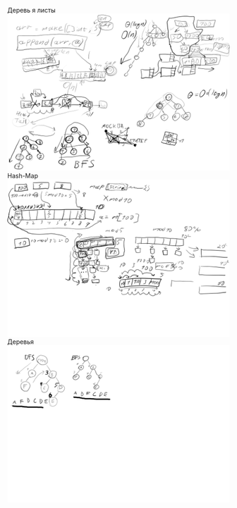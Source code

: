 Деревь я листы
![alt text](assets/1.png)
Hash-Map
![alt text](assets/2.png)
Деревья
![alt text](assets/3.png)